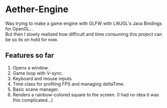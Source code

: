 # Aether-Engine
Was trying to make a game engine with GLFW with LWJGL's Java Bindings for OpenGL...  
But then I slowly realized how difficult and time consuming this project can be so its on hold for now.

## Features so far
1. Opens a window.
2. Game loop with V-sync.
3. Keyboard and mouse inputs.
4. Time class for profiling FPS and managing deltaTime.
5. Basic scene manager.
6. Renders a rainbow-colored square to the screen. (I had no idea it was this complicated...)
